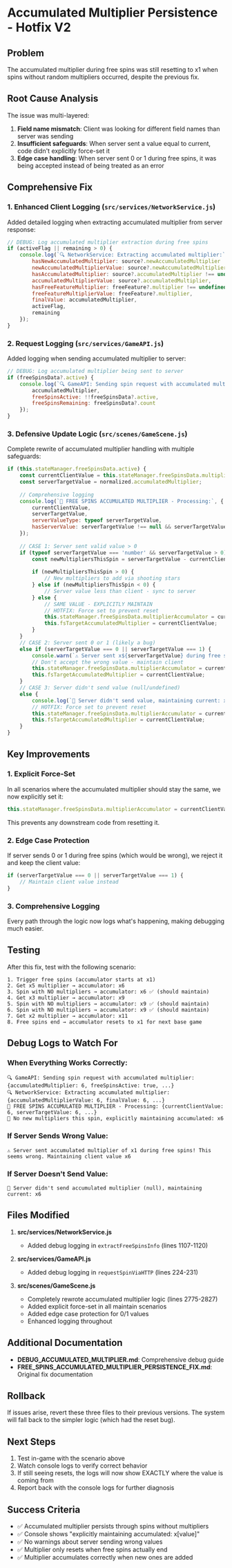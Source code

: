 # Accumulated Multiplier Persistence - Hotfix V2

## Problem
The accumulated multiplier during free spins was still resetting to x1 when spins without random multipliers occurred, despite the previous fix.

## Root Cause Analysis

The issue was multi-layered:
1. **Field name mismatch**: Client was looking for different field names than server was sending
2. **Insufficient safeguards**: When server sent a value equal to current, code didn't explicitly force-set it
3. **Edge case handling**: When server sent 0 or 1 during free spins, it was being accepted instead of being treated as an error

## Comprehensive Fix

### 1. Enhanced Client Logging (`src/services/NetworkService.js`)

Added detailed logging when extracting accumulated multiplier from server response:

```javascript
// DEBUG: Log accumulated multiplier extraction during free spins
if (activeFlag || remaining > 0) {
    console.log(`🔍 NetworkService: Extracting accumulated multiplier:`, {
        hasNewAccumulatedMultiplier: source?.newAccumulatedMultiplier !== undefined,
        newAccumulatedMultiplierValue: source?.newAccumulatedMultiplier,
        hasAccumulatedMultiplier: source?.accumulatedMultiplier !== undefined,
        accumulatedMultiplierValue: source?.accumulatedMultiplier,
        hasFreeFeatureMultiplier: freeFeature?.multiplier !== undefined,
        freeFeatureMultiplierValue: freeFeature?.multiplier,
        finalValue: accumulatedMultiplier,
        activeFlag,
        remaining
    });
}
```

### 2. Request Logging (`src/services/GameAPI.js`)

Added logging when sending accumulated multiplier to server:

```javascript
// DEBUG: Log accumulated multiplier being sent to server
if (freeSpinsData?.active) {
    console.log(`🔍 GameAPI: Sending spin request with accumulated multiplier:`, {
        accumulatedMultiplier,
        freeSpinsActive: !!freeSpinsData?.active,
        freeSpinsRemaining: freeSpinsData?.count
    });
}
```

### 3. Defensive Update Logic (`src/scenes/GameScene.js`)

Complete rewrite of accumulated multiplier handling with multiple safeguards:

```javascript
if (this.stateManager.freeSpinsData.active) {
    const currentClientValue = this.stateManager.freeSpinsData.multiplierAccumulator || 1;
    const serverTargetValue = normalized.accumulatedMultiplier;
    
    // Comprehensive logging
    console.log(`🎰 FREE SPINS ACCUMULATED MULTIPLIER - Processing:`, {
        currentClientValue,
        serverTargetValue,
        serverValueType: typeof serverTargetValue,
        hasServerValue: serverTargetValue !== null && serverTargetValue !== undefined
    });
    
    // CASE 1: Server sent valid value > 0
    if (typeof serverTargetValue === 'number' && serverTargetValue > 0) {
        const newMultipliersThisSpin = serverTargetValue - currentClientValue;
        
        if (newMultipliersThisSpin > 0) {
            // New multipliers to add via shooting stars
        } else if (newMultipliersThisSpin < 0) {
            // Server value less than client - sync to server
        } else {
            // SAME VALUE - EXPLICITLY MAINTAIN
            // HOTFIX: Force set to prevent reset
            this.stateManager.freeSpinsData.multiplierAccumulator = currentClientValue;
            this.fsTargetAccumulatedMultiplier = currentClientValue;
        }
    }
    // CASE 2: Server sent 0 or 1 (likely a bug)
    else if (serverTargetValue === 0 || serverTargetValue === 1) {
        console.warn(`⚠️ Server sent x${serverTargetValue} during free spins! Maintaining client value x${currentClientValue}`);
        // Don't accept the wrong value - maintain client
        this.stateManager.freeSpinsData.multiplierAccumulator = currentClientValue;
        this.fsTargetAccumulatedMultiplier = currentClientValue;
    }
    // CASE 3: Server didn't send value (null/undefined)
    else {
        console.log(`🎰 Server didn't send value, maintaining current: x${currentClientValue}`);
        // HOTFIX: Force set to prevent reset
        this.stateManager.freeSpinsData.multiplierAccumulator = currentClientValue;
        this.fsTargetAccumulatedMultiplier = currentClientValue;
    }
}
```

## Key Improvements

### 1. Explicit Force-Set
In all scenarios where the accumulated multiplier should stay the same, we now explicitly set it:
```javascript
this.stateManager.freeSpinsData.multiplierAccumulator = currentClientValue;
```

This prevents any downstream code from resetting it.

### 2. Edge Case Protection
If server sends 0 or 1 during free spins (which would be wrong), we reject it and keep the client value:
```javascript
if (serverTargetValue === 0 || serverTargetValue === 1) {
    // Maintain client value instead
}
```

### 3. Comprehensive Logging
Every path through the logic now logs what's happening, making debugging much easier.

## Testing

After this fix, test with the following scenario:

```
1. Trigger free spins (accumulator starts at x1)
2. Get x5 multiplier → accumulator: x6
3. Spin with NO multipliers → accumulator: x6 ✅ (should maintain)
4. Get x3 multiplier → accumulator: x9
5. Spin with NO multipliers → accumulator: x9 ✅ (should maintain)
6. Spin with NO multipliers → accumulator: x9 ✅ (should maintain)
7. Get x2 multiplier → accumulator: x11
8. Free spins end → accumulator resets to x1 for next base game
```

## Debug Logs to Watch For

### When Everything Works Correctly:
```
🔍 GameAPI: Sending spin request with accumulated multiplier: {accumulatedMultiplier: 6, freeSpinsActive: true, ...}
🔍 NetworkService: Extracting accumulated multiplier: {accumulatedMultiplierValue: 6, finalValue: 6, ...}
🎰 FREE SPINS ACCUMULATED MULTIPLIER - Processing: {currentClientValue: 6, serverTargetValue: 6, ...}
🎰 No new multipliers this spin, explicitly maintaining accumulated: x6
```

### If Server Sends Wrong Value:
```
⚠️ Server sent accumulated multiplier of x1 during free spins! This seems wrong. Maintaining client value x6
```

### If Server Doesn't Send Value:
```
🎰 Server didn't send accumulated multiplier (null), maintaining current: x6
```

## Files Modified

1. **src/services/NetworkService.js**
   - Added debug logging in `extractFreeSpinsInfo` (lines 1107-1120)

2. **src/services/GameAPI.js**
   - Added debug logging in `requestSpinViaHTTP` (lines 224-231)

3. **src/scenes/GameScene.js**
   - Completely rewrote accumulated multiplier logic (lines 2775-2827)
   - Added explicit force-set in all maintain scenarios
   - Added edge case protection for 0/1 values
   - Enhanced logging throughout

## Additional Documentation

- **DEBUG_ACCUMULATED_MULTIPLIER.md**: Comprehensive debug guide
- **FREE_SPINS_ACCUMULATED_MULTIPLIER_PERSISTENCE_FIX.md**: Original fix documentation

## Rollback

If issues arise, revert these three files to their previous versions. The system will fall back to the simpler logic (which had the reset bug).

## Next Steps

1. Test in-game with the scenario above
2. Watch console logs to verify correct behavior
3. If still seeing resets, the logs will now show EXACTLY where the value is coming from
4. Report back with the console logs for further diagnosis

## Success Criteria

- ✅ Accumulated multiplier persists through spins without multipliers
- ✅ Console shows "explicitly maintaining accumulated: x[value]"
- ✅ No warnings about server sending wrong values
- ✅ Multiplier only resets when free spins actually end
- ✅ Multiplier accumulates correctly when new ones are added

